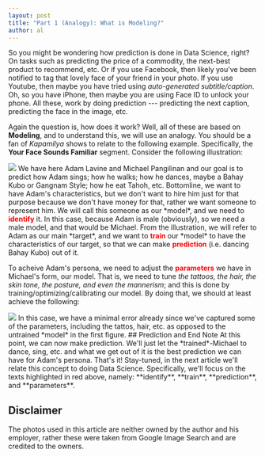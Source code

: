 ```yaml
---
layout: post
title: "Part 1 (Analogy): What is Modeling?"
author: al
---
```

So you might be wondering how prediction is done in Data Science, right? On tasks such as predicting the price of a commodity, the next-best product to recommend, etc. Or if you use Facebook, then likely you've been notified to tag that lovely face of your friend in your photo. If you use Youtube, then maybe you have tried using *auto-generated subtitle/caption*. Oh, so you have iPhone, then maybe you are using Face ID to unlock your phone. All these, work by doing prediction --- predicting the next caption, predicting the face in the image, etc. 

Again the question is, how does it work? Well, all of these are based on **Modeling**, and to understand this, we will use an analogy. You should be a fan of *Kapamilya* shows to relate to the following example. Specifically, the **Your Face Sounds Familiar** segment. Consider the following illustration:
<!-- more -->

<img src="{{ site.baseurl }}/assets/img/img1.png">
We have here Adam Lavine and Michael Pangilinan and our goal is to predict how Adam sings; how he walks; how he dances, maybe a Bahay Kubo or Gangnam Style; how he eat Tahoh, etc. Bottomline, we want to have Adam's characteristics, but we don't want to hire him just for that purpose because we don't have money for that, rather we want someone to represent him. We will call this someone as our *model*, and we need to <span style="color:red;"><b>identify</b></span> it. In this case, because Adam is male (obviously), so we need a male model, and that would be Michael. From the illustration, we will refer to Adam as our main *target*, and we want to <span style="color:red;"><b>train</b></span> our *model* to have the characteristics of our target, so that we can make <span style="color:red;"><b>prediction</b></span> (i.e. dancing Bahay Kubo) out of it.

To acheive Adam's persona, we need to adjust the <span style="color:red;"><b>parameters</b></span> we have in Michael's form, our model. That is, we need to tune *the tattoos, the hair, the skin tone, the posture, and even the mannerism*; and this is done  by training/optimizing/calibrating our model. By doing that, we should at least achieve the following:

<img src="{{ site.baseurl }}/assets/img/img2.png">
In this case, we have a minimal error already since we've captured some of the parameters, including the tattos, hair, etc. as opposed to the untrained *model* in the first figure.
## Prediction and End Note
At this point, we can now make prediction. We'll just let the *trained*-Michael to dance, sing, etc. and what we get out of it is the best prediction we can have for Adam's persona. That's it! Stay-tuned, in the next article we'll relate this concept to doing Data Science. Specifically, we'll focus on the texts highlighted in red above, namely: **identify**, **train**, **prediction**, and **parameters**.

## Disclaimer
The photos used in this article are neither owned by the author and his employer, rather these were taken from Google Image Search and are credited to the owners.